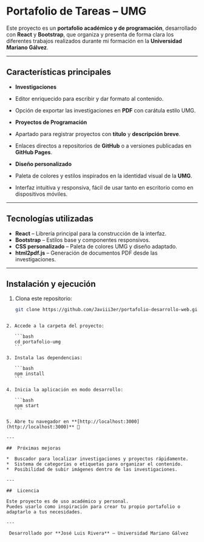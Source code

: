 #  Portafolio de Tareas – UMG  

Este proyecto es un **portafolio académico y de programación**, desarrollado con **React** y **Bootstrap**, que organiza y presenta de forma clara los diferentes trabajos realizados durante mi formación en la **Universidad Mariano Gálvez**.  

---

##  Características principales  

-  **Investigaciones**  
  - Editor enriquecido para escribir y dar formato al contenido.  
  - Opción de exportar las investigaciones en **PDF** con carátula estilo UMG.  

-  **Proyectos de Programación**  
  - Apartado para registrar proyectos con **título** y **descripción breve**.  
  - Enlaces directos a repositorios de **GitHub** o a versiones publicadas en **GitHub Pages**.  

-  **Diseño personalizado**  
  - Paleta de colores y estilos inspirados en la identidad visual de la **UMG**.  
  - Interfaz intuitiva y responsiva, fácil de usar tanto en escritorio como en dispositivos móviles.  

---

##  Tecnologías utilizadas  

- **React** – Librería principal para la construcción de la interfaz.  
- **Bootstrap** – Estilos base y componentes responsivos.  
- **CSS personalizado** – Paleta de colores UMG y diseño adaptado.  
- **html2pdf.js** – Generación de documentos PDF desde las investigaciones.  

---

##  Instalación y ejecución  

1. Clona este repositorio:  
   ```bash
   git clone https://github.com/Javiii3er/portafolio-desarrollo-web.git
````

2. Accede a la carpeta del proyecto:

   ```bash
   cd portafolio-umg
   ```

3. Instala las dependencias:

   ```bash
   npm install
   ```

4. Inicia la aplicación en modo desarrollo:

   ```bash
   npm start
   ```

5. Abre tu navegador en **[http://localhost:3000](http://localhost:3000)** 🚀

---

##  Próximas mejoras

*  Buscador para localizar investigaciones y proyectos rápidamente.
*  Sistema de categorías o etiquetas para organizar el contenido.
*  Posibilidad de subir imágenes dentro de las investigaciones.

---

##  Licencia

Este proyecto es de uso académico y personal.
Puedes usarlo como inspiración para crear tu propio portafolio o adaptarlo a tus necesidades.

---

 Desarrollado por **José Luis Rivera** – Universidad Mariano Gálvez

